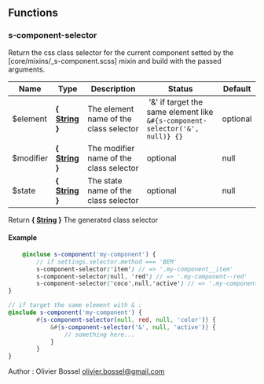 ## Functions


### s-component-selector

Return the css class selector for the current component setted by the [core/mixins/_s-component.scss] mixin
and build with the passed arguments.



Name  |  Type  |  Description  |  Status  |  Default
------------  |  ------------  |  ------------  |  ------------  |  ------------
$element  |  **{ [String](http://www.sass-lang.com/documentation/file.SASS_REFERENCE.html#sass-script-strings) }**  |  The element name of the class selector | '&' if target the same element like `&#{s-component-selector('&', null)} {}`  |  optional  |  null
$modifier  |  **{ [String](http://www.sass-lang.com/documentation/file.SASS_REFERENCE.html#sass-script-strings) }**  |  The modifier name of the class selector  |  optional  |  null
$state  |  **{ [String](http://www.sass-lang.com/documentation/file.SASS_REFERENCE.html#sass-script-strings) }**  |  The state name of the class selector  |  optional  |  null

Return **{ [String](http://www.sass-lang.com/documentation/file.SASS_REFERENCE.html#sass-script-strings) }** The generated class selector

#### Example
```scss
	@incluse s-component('my-component') {
		// if settings.selector.method === 'BEM'
		s-component-selector('item') // => '.my-component__item'
		s-component-selector(null, 'red') // => '.my-component--red'
		s-component-selector('coco',null,'active') // => '.my-component__coco--active'
}

// if target the same element with & :
@include s-component('my-component') {
		#{s-component-selector(null, red, null, 'color')} {
			&#{s-component-selector('&', null, 'active')} {
				// something here...
			}
		}
}
```
Author : Olivier Bossel <olivier.bossel@gmail.com>